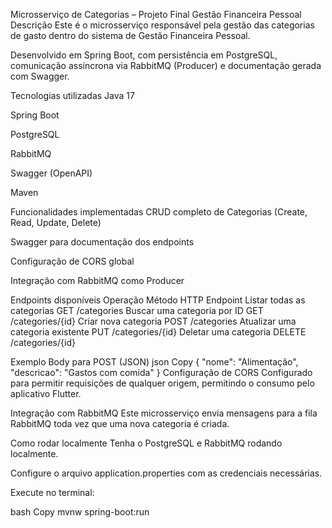 Microsserviço de Categorias – Projeto Final Gestão Financeira Pessoal
Descrição
Este é o microsserviço responsável pela gestão das categorias de gasto dentro do sistema de Gestão Financeira Pessoal.

Desenvolvido em Spring Boot, com persistência em PostgreSQL, comunicação assíncrona via RabbitMQ (Producer) e documentação gerada com Swagger.

Tecnologias utilizadas
Java 17

Spring Boot

PostgreSQL

RabbitMQ

Swagger (OpenAPI)

Maven

Funcionalidades implementadas
CRUD completo de Categorias (Create, Read, Update, Delete)

Swagger para documentação dos endpoints

Configuração de CORS global

Integração com RabbitMQ como Producer

Endpoints disponíveis
Operação	Método HTTP	Endpoint
Listar todas as categorias	GET	/categories
Buscar uma categoria por ID	GET	/categories/{id}
Criar nova categoria	POST	/categories
Atualizar uma categoria existente	PUT	/categories/{id}
Deletar uma categoria	DELETE	/categories/{id}

Exemplo Body para POST (JSON)
json
Copy
{
  "nome": "Alimentação",
  "descricao": "Gastos com comida"
}
Configuração de CORS
Configurado para permitir requisições de qualquer origem, permitindo o consumo pelo aplicativo Flutter.

Integração com RabbitMQ
Este microsserviço envia mensagens para a fila RabbitMQ toda vez que uma nova categoria é criada.

Como rodar localmente
Tenha o PostgreSQL e RabbitMQ rodando localmente.

Configure o arquivo application.properties com as credenciais necessárias.

Execute no terminal:

bash
Copy
mvnw spring-boot:run
